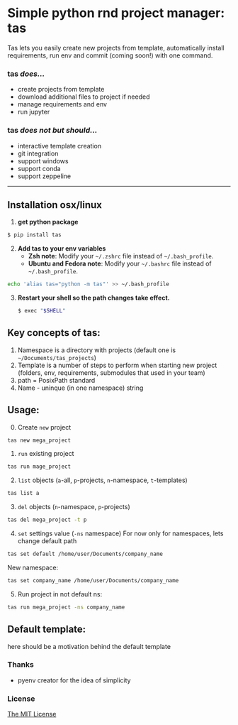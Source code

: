 # Simple python rnd project manager: tas

Tas lets you easily create new projects from template, automatically install requirements, run env and commit (coming soon!) with one command.

### tas _does..._

* create projects from template
* download additional files to project if needed
* manage requirements and env
* run jupyter

### tas _does not but should..._
* interactive template creation
* git integration
* support windows
* support conda
* support zeppeline

----


## Installation osx/linux

1. **get python package**
```sh
$ pip install tas
```
2. **Add tas to your env variables**
    - **Zsh note**: Modify your `~/.zshrc` file instead of `~/.bash_profile`.
    - **Ubuntu and Fedora note**: Modify your `~/.bashrc` file instead of `~/.bash_profile`.
```sh
echo 'alias tas="python -m tas"' >> ~/.bash_profile
```
3. **Restart your shell so the path changes take effect.**
    ```sh
    $ exec "$SHELL"
    ```

## Key concepts of tas:
1. Namespace is a directory with projects (default one is ```~/Documents/tas_projects```)
2. Template is a number of steps to perform when starting new project (folders, env, requirements, submodules that used in your team)
3. path = PosixPath standard
4. Name - uninque (in one namespace) string 
## Usage:
0. Create `new` project
```sh
tas new mega_project
```
1. `run` existing project
```sh
tas run mage_project
```
2. `list` objects (`a`-all, `p`-projects, `n`-namespace, `t`-templates)
```sh
tas list a
```
3. `del` objects (`n`-namespace, `p`-projects)
```sh
tas del mega_project -t p
```
4.  `set` settings value (`-ns` namespace)
For now only for namespaces, lets change default path
```sh
tas set default /home/user/Documents/company_name
```
New namespace:
```sh
tas set company_name /home/user/Documents/company_name
```
5. Run project in not default ns:
```sh
tas run mega_project -ns company_name
```

## Default template:
here should be a motivation behind the default template

### Thanks
- pyenv creator for the idea of simplicity
    
### License

[The MIT License](LICENSE)
